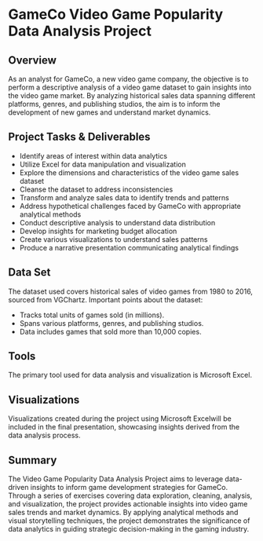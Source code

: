# GameCo Video Game Popularity Data Analysis Project

## Overview
As an analyst for GameCo, a new video game company, the objective is to perform a descriptive analysis of a video game dataset to gain insights into the video game market. By analyzing historical sales data spanning different platforms, genres, and publishing studios, the aim is to inform the development of new games and understand market dynamics.

## Project Tasks & Deliverables
* Identify areas of interest within data analytics
* Utilize Excel for data manipulation and visualization
* Explore the dimensions and characteristics of the video game sales dataset
* Cleanse the dataset to address inconsistencies
* Transform and analyze sales data to identify trends and patterns
* Address hypothetical challenges faced by GameCo with appropriate analytical methods
* Conduct descriptive analysis to understand data distribution
* Develop insights for marketing budget allocation
* Create various visualizations to understand sales patterns
* Produce a narrative presentation communicating analytical findings

## Data Set
The dataset used covers historical sales of video games from 1980 to 2016, sourced from VGChartz. Important points about the dataset:
* Tracks total units of games sold (in millions).
* Spans various platforms, genres, and publishing studios.
* Data includes games that sold more than 10,000 copies.

## Tools
The primary tool used for data analysis and visualization is Microsoft Excel.

## Visualizations
Visualizations created during the project using Microsoft Excelwill be included in the final presentation, showcasing insights derived from the data analysis process.

## Summary
The Video Game Popularity Data Analysis Project aims to leverage data-driven insights to inform game development strategies for GameCo. Through a series of exercises covering data exploration, cleaning, analysis, and visualization, the project provides actionable insights into video game sales trends and market dynamics. By applying analytical methods and visual storytelling techniques, the project demonstrates the significance of data analytics in guiding strategic decision-making in the gaming industry.
